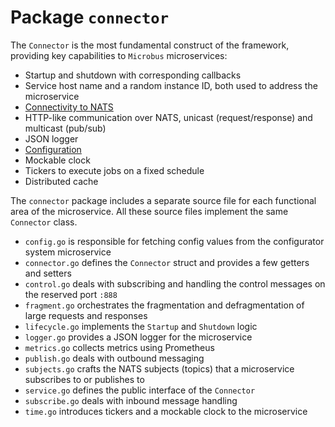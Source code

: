 # Package `connector`

The `Connector` is the most fundamental construct of the framework, providing key capabilities to `Microbus` microservices:

* Startup and shutdown with corresponding callbacks
* Service host name and a random instance ID, both used to address the microservice
* [Connectivity to NATS](../tech/natsconnection.md)
* HTTP-like communication over NATS, unicast (request/response) and multicast (pub/sub)
* JSON logger
* [Configuration](../tech/configuration.md)
* Mockable clock
* Tickers to execute jobs on a fixed schedule
* Distributed cache

The `connector` package includes a separate source file for each functional area of the microservice. All these source files implement the same `Connector` class.

* `config.go` is responsible for fetching config values from the configurator system microservice
* `connector.go` defines the `Connector` struct and provides a few getters and setters
* `control.go` deals with subscribing and handling the control messages on the reserved port `:888`
* `fragment.go` orchestrates the fragmentation and defragmentation of large requests and responses
* `lifecycle.go` implements the `Startup` and `Shutdown` logic
* `logger.go` provides a JSON logger for the microservice
* `metrics.go` collects metrics using Prometheus
* `publish.go` deals with outbound messaging
* `subjects.go` crafts the NATS subjects (topics) that a microservice subscribes to or publishes to
* `service.go` defines the public interface of the `Connector`
* `subscribe.go` deals with inbound message handling
* `time.go` introduces tickers and a mockable clock to the microservice
